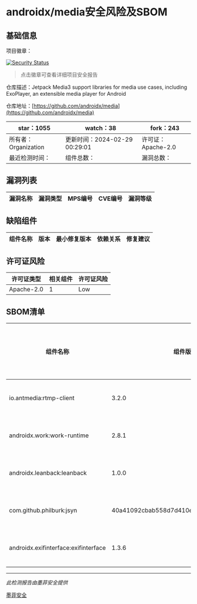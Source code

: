 # androidx/media安全风险及SBOM

## 基础信息

项目徽章：

[![Security Status](https://www.murphysec.com/platform3/v31/badge/1762902741625946112.svg)](https://www.murphysec.com/console/report/1692961075932979200/1762902741625946112)

> 点击徽章可查看详细项目安全报告

仓库描述：Jetpack Media3 support libraries for media use cases, including ExoPlayer, an extensible media player for Android

仓库地址：[https://github.com/androidx/media](https://github.com/androidx/media)

| star：1055 | watch：38 | fork：243 |
| ----------- | -------------- | ------------ |
| 所有者：Organization | 更新时间：2024-02-29 00:29:01 | 许可证：Apache-2.0 |
| 最近检测时间： | 组件总数： | 漏洞总数： |




## 漏洞列表

| 漏洞名称 | 漏洞类型 | MPS编号 | CVE编号 | 漏洞等级 |
| ------- | ------ | ------- | ------ | ----- |





## 缺陷组件

| 组件名称 | 版本 | 最小修复版本 | 依赖关系 | 修复建议 |
| -------- | ---- | ------------ | -------- | -------- |





## 许可证风险

| 许可证类型 | 相关组件 | 许可证风险 |
| ---------- | -------- | ---------- |
|Apache-2.0|1|Low|




## SBOM清单

| 组件名称 | 组件版本 | 是否直接依赖 | 仓库 |
| -------- | -------- | ------------ | ---- |
|io.antmedia:rtmp-client|3.2.0|直接依赖|maven|
|androidx.work:work-runtime|2.8.1|直接依赖|maven|
|androidx.leanback:leanback|1.0.0|直接依赖|maven|
|com.github.philburk:jsyn|40a41092cbab558d7d410ec43d93bb1e4121e86a|直接依赖|maven|
|androidx.exifinterface:exifinterface|1.3.6|直接依赖|maven|


------

*此检测报告由墨菲安全提供*

[墨菲安全](www.murphysec.com)